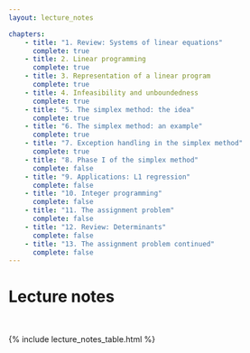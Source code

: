 ```yaml
---
layout: lecture_notes

chapters:
    - title: "1. Review: Systems of linear equations"
      complete: true
    - title: 2. Linear programming
      complete: true
    - title: 3. Representation of a linear program
      complete: true
    - title: 4. Infeasibility and unboundedness
      complete: true
    - title: "5. The simplex method: the idea"
      complete: true
    - title: "6. The simplex method: an example"
      complete: true
    - title: "7. Exception handling in the simplex method"
      complete: true
    - title: "8. Phase I of the simplex method"
      complete: false
    - title: "9. Applications: L1 regression"
      complete: false
    - title: "10. Integer programming"
      complete: false
    - title: "11. The assignment problem"
      complete: false
    - title: "12. Review: Determinants"
      complete: false
    - title: "13. The assignment problem continued"
      complete: false
---
```


# Lecture notes

<br/>

{% include lecture_notes_table.html %}
